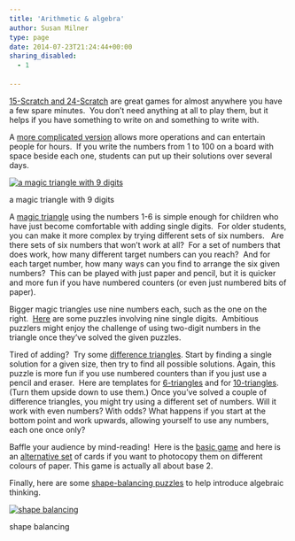 ```yaml
---
title: 'Arithmetic & algebra'
author: Susan Milner
type: page
date: 2014-07-23T21:24:44+00:00
sharing_disabled:
  - 1

---
```

<a title="15 & 24 Scratch" href="/wp-content/uploads/2014/07/15-24-scratch.pdf" target="_blank">15-Scratch and 24-Scratch</a> are great games for almost anywhere you have a few spare minutes.  You don&#8217;t need anything at all to play them, but it helps if you have something to write on and something to write with.

A <a title="4 digit arithmetic game" href="/wp-content/uploads/2014/07/arithmetic-game-4-digits.pdf" target="_blank">more complicated version</a> allows more operations and can entertain people for hours.  If you write the numbers from 1 to 100 on a board with space beside each one, students can put up their solutions over several days.

<div id="attachment_491" style="width: 296px" class="wp-caption alignleft">
  <a href="/wp-content/uploads/2014/07/triangle-sum.jpg"><img aria-describedby="caption-attachment-491" loading="lazy" class="wp-image-491 " src="/wp-content/uploads/2014/07/triangle-sum-239x300.jpg" alt="a magic triangle with 9 digits" width="286" height="359" srcset="https://susansmathgames.pims.math.ca/wp-content/uploads/2014/07/triangle-sum-239x300.jpg 239w, https://susansmathgames.pims.math.ca/wp-content/uploads/2014/07/triangle-sum-816x1024.jpg 816w, https://susansmathgames.pims.math.ca/wp-content/uploads/2014/07/triangle-sum-100x125.jpg 100w, https://susansmathgames.pims.math.ca/wp-content/uploads/2014/07/triangle-sum-150x188.jpg 150w, https://susansmathgames.pims.math.ca/wp-content/uploads/2014/07/triangle-sum-200x250.jpg 200w, https://susansmathgames.pims.math.ca/wp-content/uploads/2014/07/triangle-sum-300x376.jpg 300w, https://susansmathgames.pims.math.ca/wp-content/uploads/2014/07/triangle-sum-450x564.jpg 450w, https://susansmathgames.pims.math.ca/wp-content/uploads/2014/07/triangle-sum-600x752.jpg 600w, https://susansmathgames.pims.math.ca/wp-content/uploads/2014/07/triangle-sum-900x1128.jpg 900w, https://susansmathgames.pims.math.ca/wp-content/uploads/2014/07/triangle-sum.jpg 1162w" sizes="(max-width: 286px) 100vw, 286px" /></a>
  
  <p id="caption-attachment-491" class="wp-caption-text">
    a magic triangle with 9 digits
  </p>
</div>

A <a title="magic triangle" href="/wp-content/uploads/2014/07/magic-triangle.pdf" target="_blank">magic triangle</a> using the numbers 1-6 is simple enough for children who have just become comfortable with adding single digits.  For older students, you can make it more complex by trying different sets of six numbers.   Are there sets of six numbers that won&#8217;t work at all?  For a set of numbers that does work, how many different target numbers can you reach?  And for each target number, how many ways can you find to arrange the six given numbers?  This can be played with just paper and pencil, but it is quicker and more fun if you have numbered counters (or even just numbered bits of paper).

Bigger magic triangles use nine numbers each, such as the one on the right.  <a title="9-digit triangle sums" href="/wp-content/uploads/2014/07/triangle-sums.pdf" target="_blank">Here</a> are some puzzles involving nine single digits.  Ambitious puzzlers might enjoy the challenge of using two-digit numbers in the triangle once they&#8217;ve solved the given puzzles.

Tired of adding?  Try some <a title="difference triangles" href="/wp-content/uploads/2014/07/difference-triangles.pdf" target="_blank">difference triangles</a>. Start by finding a single solution for a given size, then try to find all possible solutions. Again, this puzzle is more fun if you use numbered counters than if you just use a pencil and eraser.  Here are templates for <a href="/wp-content/uploads/2016/12/6-disc-triangles-2.pdf" target="_blank">6-triangles</a> and for <a href="/wp-content/uploads/2016/12/10-disc-triangles.pdf" target="_blank">10-triangles</a>. (Turn them upside down to use them.) Once you&#8217;ve solved a couple of difference triangles, you might try using a different set of numbers. Will it work with even numbers? With odds? What happens if you start at the bottom point and work upwards, allowing yourself to use any numbers, each one once only?

Baffle your audience by mind-reading!  Here is the <a title="magic age cards" href="/wp-content/uploads/2014/07/magic-age-cards.pdf" target="_blank">basic game</a> and here is an <a title="magic age cards alt set" href="/wp-content/uploads/2014/07/magic-age-cards-alternative-format.pdf" target="_blank">alternative set</a> of cards if you want to photocopy them on different colours of paper. This game is actually all about base 2.

Finally, here are some <a title="shape balancing" href="/wp-content/uploads/2014/07/shape-balancing.pdf" target="_blank">shape-balancing puzzles</a> to help introduce algebraic thinking.

<div id="attachment_490" style="width: 275px" class="wp-caption alignright">
  <a href="/wp-content/uploads/2014/07/shape-balancing.jpg"><img aria-describedby="caption-attachment-490" loading="lazy" class="wp-image-490 " src="/wp-content/uploads/2014/07/shape-balancing-225x300.jpg" alt="shape balancing" width="265" height="353" srcset="https://susansmathgames.pims.math.ca/wp-content/uploads/2014/07/shape-balancing-225x300.jpg 225w, https://susansmathgames.pims.math.ca/wp-content/uploads/2014/07/shape-balancing-768x1024.jpg 768w, https://susansmathgames.pims.math.ca/wp-content/uploads/2014/07/shape-balancing-100x133.jpg 100w, https://susansmathgames.pims.math.ca/wp-content/uploads/2014/07/shape-balancing-150x200.jpg 150w, https://susansmathgames.pims.math.ca/wp-content/uploads/2014/07/shape-balancing-200x266.jpg 200w, https://susansmathgames.pims.math.ca/wp-content/uploads/2014/07/shape-balancing-300x400.jpg 300w, https://susansmathgames.pims.math.ca/wp-content/uploads/2014/07/shape-balancing-450x600.jpg 450w, https://susansmathgames.pims.math.ca/wp-content/uploads/2014/07/shape-balancing-600x800.jpg 600w, https://susansmathgames.pims.math.ca/wp-content/uploads/2014/07/shape-balancing-900x1200.jpg 900w, https://susansmathgames.pims.math.ca/wp-content/uploads/2014/07/shape-balancing.jpg 1200w" sizes="(max-width: 265px) 100vw, 265px" /></a>
  
  <p id="caption-attachment-490" class="wp-caption-text">
    shape balancing
  </p>
</div>